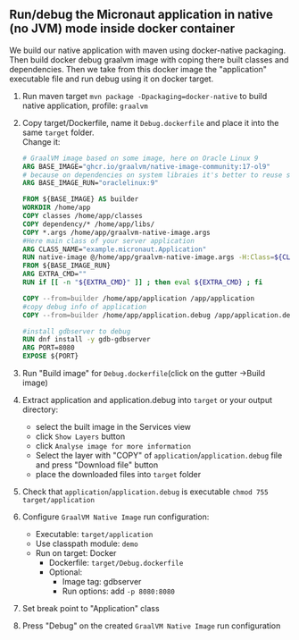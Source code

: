 
<h2>Run/debug the Micronaut application in native (no JVM) mode inside docker container</h2>

We build our native application  with maven using docker-native packaging. 
Then build docker debug graalvm image with coping there built classes and dependencies. 
Then we take from this docker image the "application" executable file and run debug using it on docker target.

1. Run maven target `mvn package -Dpackaging=docker-native` to build native application, profile: `graalvm`

2. Copy target/Dockerfile, name it `Debug.dockerfile` and place it into the same `target` folder.  
Change it:
   ```Dockerfile
   # GraalVM image based on some image, here on Oracle Linux 9
   ARG BASE_IMAGE="ghcr.io/graalvm/native-image-community:17-ol9"
   # because on dependencies on system libraies it's better to reuse same image for run
   ARG BASE_IMAGE_RUN="oraclelinux:9"
   
   FROM ${BASE_IMAGE} AS builder
   WORKDIR /home/app
   COPY classes /home/app/classes
   COPY dependency/* /home/app/libs/
   COPY *.args /home/app/graalvm-native-image.args
   #Here main class of your server application
   ARG CLASS_NAME="example.micronaut.Application"
   RUN native-image @/home/app/graalvm-native-image.args -H:Class=${CLASS_NAME} -g -H:Name=application -cp "/home/app/libs/*:/home/app/classes/"
   FROM ${BASE_IMAGE_RUN}
   ARG EXTRA_CMD=""
   RUN if [[ -n "${EXTRA_CMD}" ]] ; then eval ${EXTRA_CMD} ; fi
   
   COPY --from=builder /home/app/application /app/application
   #copy debug info of application
   COPY --from=builder /home/app/application.debug /app/application.debug
   
   #install gdbserver to debug
   RUN dnf install -y gdb-gdbserver
   ARG PORT=8080
   EXPOSE ${PORT}
   ```
3. Run "Build image" for `Debug.dockerfile`(click on the gutter ->Build image)
4. Extract application and application.debug into `target` or your output directory: 
    - select the built image in the Services view
    - click `Show Layers` button
    - click `Analyse image for more information`
    - Select the layer with "COPY" of `application`/`application.debug` file and press "Download file" button
    - place the downloaded files into `target` folder

5. Check that `application`/`application.debug` is executable `chmod 755 target/application`

6. Configure `GraalVM Native Image` run configuration:
   - Executable: `target/application`
   - Use classpath module: `demo`
   - Run on target: Docker
     - Dockerfile: `target/Debug.dockerfile` 
     - Optional:
       - Image tag: gdbserver 
       - Run options: add `-p 8080:8080`
       
7. Set break point to "Application" class

8. Press "Debug" on the created `GraalVM Native Image` run configuration
 

